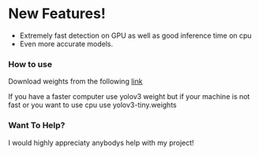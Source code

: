 # New Features!

  - Extremely fast detection on GPU as well as good inference time on cpu 
  - Even more accurate models.
### How to use

Download weights from the following [link](https://drive.google.com/drive/folders/10QvwT857wyShDlkZ9JWOJ1FGrL963OCU?usp=sharing)

If you have a faster computer use yolov3 weight but if your machine is not fast or you want to use cpu use yolov3-tiny.weights
### Want To Help?

I would highly appreciaty anybodys help with my project!
